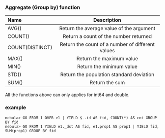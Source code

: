 
### Aggregate (Group by) function

|Name | Description |
|:----|:----:|
| AVG() | Return the average value of the argument |
| COUNT() | Return a count of the number returned |
| COUNT(DISTINCT) | Return the count of a number of different values |
| MAX() | Return the maximum value |
| MIN() | Return the minimum value |
| STD() | Return the population standard deviation | 
| SUM()	| Return the sum |

All the functions above can only applies for int64 and double.

### example

```
nebula> GO FROM 1 OVER e1 | YIELD $-.id AS fid, COUNT(*) AS cnt GROUP BY fid
nebula> GO FROM 1 YIELD e1._dst AS fid, e1.prop1 AS prop1 | YIELD fid, SUM(prop1) GROUP BY fid
```